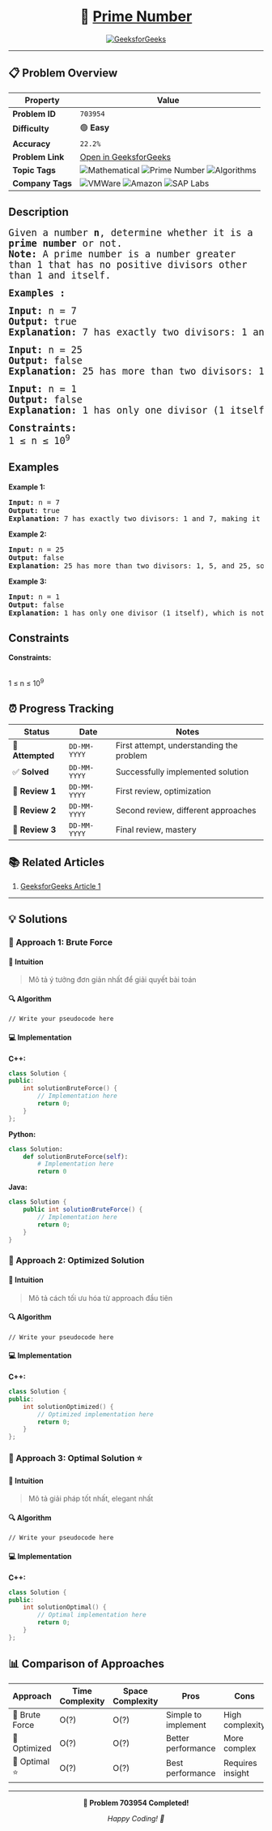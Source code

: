 <div align="center">

# 🧠 [Prime Number](https://www.geeksforgeeks.org/problems/prime-number2314/1)

[![GeeksforGeeks](<https://img.shields.io/badge/GeeksforGeeks-Problem-0F9D58?style=for-the-badge&logo=geeksforgeeks&logoColor=white>)](https://www.geeksforgeeks.org/problems/prime-number2314/1)

</div>

---

## 📋 Problem Overview

| Property | Value |
|----------|-------|
| **Problem ID** | `703954` |
| **Difficulty** | 🟢 **Easy** |
| **Accuracy** | `22.2%` |
| **Problem Link** | [Open in GeeksforGeeks](https://www.geeksforgeeks.org/problems/prime-number2314/1) |
| **Topic Tags** | ![Mathematical](https://img.shields.io/badge/-Mathematical-blue?style=flat-square) ![Prime Number](https://img.shields.io/badge/-Prime%20Number-blue?style=flat-square) ![Algorithms](https://img.shields.io/badge/-Algorithms-blue?style=flat-square) |
| **Company Tags** | ![VMWare](https://img.shields.io/badge/-VMWare-orange?style=flat-square) ![Amazon](https://img.shields.io/badge/-Amazon-orange?style=flat-square) ![SAP Labs](https://img.shields.io/badge/-SAP%20Labs-orange?style=flat-square) |

## Description
<!-- description:start -->
<p><span style="font-family: 'andale mono', monospace;"><span style="font-size: 14pt;">Given a number <strong>n</strong>, determine whether it is a <strong>prime number</strong> or not.<br /></span><span style="font-size: 14pt;"><strong>Note:</strong> A prime number is a number greater than 1 that has no positive divisors other than 1 and itself.</span></span></p>
<p><span style="font-size: 14pt; font-family: 'andale mono', monospace;"><strong>Examples :<br /></strong></span></p>
<pre><span style="font-size: 14pt; font-family: 'andale mono', monospace;"><strong>Input: </strong>n = 7
<strong>Output: </strong>true
<strong>Explanation: </strong>7 has exactly two divisors: 1 and 7, making it a prime number.</span></pre>
<pre><span style="font-size: 14pt; font-family: 'andale mono', monospace;"><strong>Input: </strong>n = 25
<strong>Output: </strong>false
<strong>Explanation: </strong>25 has more than two divisors: 1, 5, and 25, so it is not a prime number.</span></pre>
<pre><span style="font-size: 14pt; font-family: 'andale mono', monospace;"><strong>Input: </strong>n = 1
<strong>Output: </strong>false
<strong>Explanation: </strong>1 has only one divisor (1 itself), which is not sufficient for it to be considered prime.</span></pre>
<p><span style="font-size: 14pt; font-family: 'andale mono', monospace;"><strong>Constraints:</strong><br />1 ≤ n ≤ 10<sup>9</sup></span></p>
<!-- description:end -->

## Examples

<p><strong class="example">Example 1:</strong></p>
<pre>
<strong>Input:</strong> n = 7
<strong>Output:</strong> true
<strong>Explanation:</strong> 7 has exactly two divisors: 1 and 7, making it a prime number.
</pre>

<p><strong class="example">Example 2:</strong></p>
<pre>
<strong>Input:</strong> n = 25
<strong>Output:</strong> false
<strong>Explanation:</strong> 25 has more than two divisors: 1, 5, and 25, so it is not a prime number.
</pre>

<p><strong class="example">Example 3:</strong></p>
<pre>
<strong>Input:</strong> n = 1
<strong>Output:</strong> false
<strong>Explanation:</strong> 1 has only one divisor (1 itself), which is not sufficient for it to be considered prime.
</pre>

## Constraints

<p><strong>Constraints:</strong></p>
<br />1 ≤ n ≤ 10<sup>9</sup></span></p>

## ⏰ Progress Tracking

| Status | Date | Notes |
|--------|------|-------|
| 🎯 **Attempted** | `DD-MM-YYYY` | First attempt, understanding the problem |
| ✅ **Solved** | `DD-MM-YYYY` | Successfully implemented solution |
| 🔄 **Review 1** | `DD-MM-YYYY` | First review, optimization |
| 🔄 **Review 2** | `DD-MM-YYYY` | Second review, different approaches |
| 🔄 **Review 3** | `DD-MM-YYYY` | Final review, mastery |

## 📚 Related Articles

1. [GeeksforGeeks Article 1](https://www.geeksforgeeks.org/check-for-prime-number/)

---

## 💡 Solutions

### 🥉 Approach 1: Brute Force

#### 📝 Intuition
> Mô tả ý tưởng đơn giản nhất để giải quyết bài toán

#### 🔍 Algorithm
```pseudo
// Write your pseudocode here
```

#### 💻 Implementation

**C++:**
```cpp
class Solution {
public:
    int solutionBruteForce() {
        // Implementation here
        return 0;
    }
};
```

**Python:**
```python
class Solution:
    def solutionBruteForce(self):
        # Implementation here
        return 0
```

**Java:**
```java
class Solution {
    public int solutionBruteForce() {
        // Implementation here
        return 0;
    }
}
```

### 🥈 Approach 2: Optimized Solution

#### 📝 Intuition
> Mô tả cách tối ưu hóa từ approach đầu tiên

#### 🔍 Algorithm
```pseudo
// Write your pseudocode here
```

#### 💻 Implementation

**C++:**
```cpp
class Solution {
public:
    int solutionOptimized() {
        // Optimized implementation here
        return 0;
    }
};
```

### 🥇 Approach 3: Optimal Solution ⭐

#### 📝 Intuition
> Mô tả giải pháp tốt nhất, elegant nhất

#### 🔍 Algorithm
```pseudo
// Write your pseudocode here
```

#### 💻 Implementation

**C++:**
```cpp
class Solution {
public:
    int solutionOptimal() {
        // Optimal implementation here
        return 0;
    }
};
```

## 📊 Comparison of Approaches

| Approach | Time Complexity | Space Complexity | Pros | Cons |
|----------|-----------------|------------------|------|------|
| 🥉 Brute Force | O(?) | O(?) | Simple to implement | High complexity |
| 🥈 Optimized   | O(?) | O(?) | Better performance | More complex |
| 🥇 Optimal ⭐  | O(?) | O(?) | Best performance | Requires insight |

---

<div align="center">

**🎯 Problem 703954 Completed!**

*Happy Coding! 🚀*

</div>
